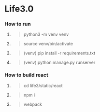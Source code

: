 # Life3.0

### How to run
1. > python3 -m venv venv
2. > source venv/bin/activate
3. > (venv) pip install -r requirements.txt
4. > (venv) python manage.py runserver


### How to build react
1. > cd life3/static/react
2. > npm i
3. > webpack
